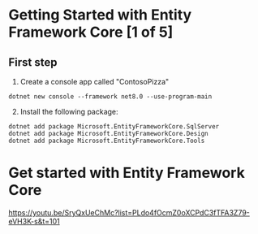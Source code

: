 # Getting Started with Entity Framework Core [1 of 5]

## First step

1. Create a console app called "ContosoPizza"

```
dotnet new console --framework net8.0 --use-program-main
```

2. Install the following package:

```
dotnet add package Microsoft.EntityFrameworkCore.SqlServer
dotnet add package Microsoft.EntityFrameworkCore.Design
dotnet add package Microsoft.EntityFrameworkCore.Tools
```

# Get started with Entity Framework Core

https://youtu.be/SryQxUeChMc?list=PLdo4fOcmZ0oXCPdC3fTFA3Z79-eVH3K-s&t=101